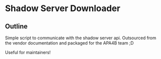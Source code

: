 # Shadow Server Downloader
## Outline
Simple script to communicate with the shadow server api. Outsourced from the vendor documentation and packaged for the APA4B team ;D

Useful for maintainers!
